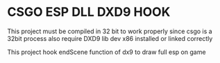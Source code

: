 # CSGO ESP DLL DXD9 HOOK

This project must be compiled in 32 bit to work properly since csgo is a 32bit process
also require DXD9 lib dev x86 installed or linked correctly

This project hook endScene function of dx9 to draw full esp on game

